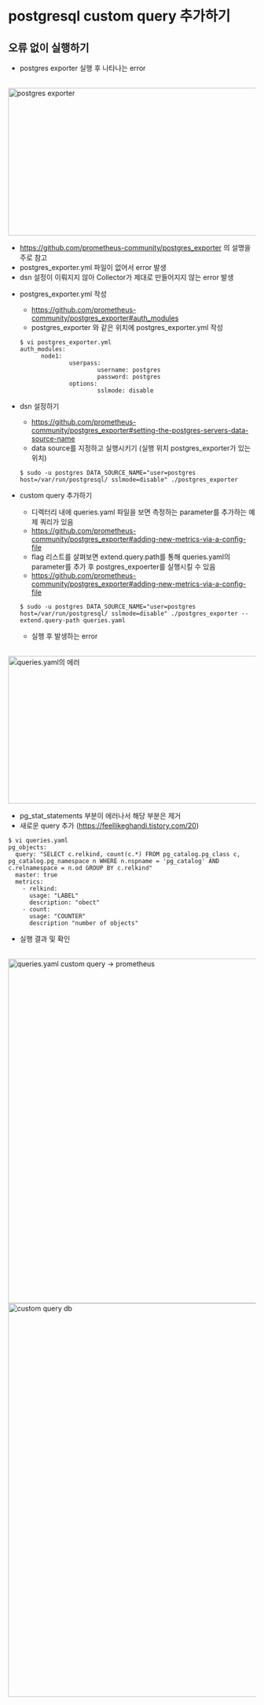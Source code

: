 # postgresql custom query 추가하기

## 오류 없이 실행하기
* postgres exporter 실행 후 나타나는 error
 <br>
<img src="https://github.com/RainingCodes/mysql_performance_schema/blob/main/img/img67.JPG" width="900px" height="300px" alt="postgres exporter"></img><br/>

  - https://github.com/prometheus-community/postgres_exporter 의 설명을 주로 참고
  - postgres_exporter.yml 파일이 없어서 error 발생
  - dsn 설정이 이뤄지지 않아 Collector가 제대로 만들어지지 않는 error 발생

* postgres_exporter.yml 작성
  - https://github.com/prometheus-community/postgres_exporter#auth_modules
  - postgres_exporter 와 같은 위치에 postgres_exporter.yml 작성
  ```
  $ vi postgres_exporter.yml
  auth_modules:
        node1:
                userpass:
                        username: postgres
                        password: postgres
                options:
                        sslmode: disable
  ```
* dsn 설정하기
  - https://github.com/prometheus-community/postgres_exporter#setting-the-postgres-servers-data-source-name
  - data source를 지정하고 실행시키기 (실행 위치 postgres_exporter가 있는 위치) 
  ```
  $ sudo -u postgres DATA_SOURCE_NAME="user=postgres host=/var/run/postgresql/ sslmode=disable" ./postgres_exporter
  ```


* custom query 추가하기
  - 디렉터리 내에 queries.yaml 파일을 보면 측정하는 parameter를 추가하는 예제 쿼리가 있음
  - https://github.com/prometheus-community/postgres_exporter#adding-new-metrics-via-a-config-file
  - flag 리스트를 살펴보면 extend.query.path를 통해 queries.yaml의 parameter를 추가 후 postgres_expoerter를 실행시킬 수 있음
  - https://github.com/prometheus-community/postgres_exporter#adding-new-metrics-via-a-config-file
  ```
  $ sudo -u postgres DATA_SOURCE_NAME="user=postgres host=/var/run/postgresql/ sslmode=disable" ./postgres_exporter --extend.query-path queries.yaml
  ```

  - 실행 후 발생하는 error
   <br>
<img src="https://github.com/RainingCodes/mysql_performance_schema/blob/main/img/img68.JPG" width="900px" height="300px" alt="queries.yaml의 에러"></img><br/>

  - pg_stat_statements 부분이 에러나서 해당 부분은 제거
  - 새로운 query 추가 (https://feellikeghandi.tistory.com/20)
  ```
  $ vi queries.yaml
  pg_objects:
    query: "SELECT c.relkind, count(c.*) FROM pg_catalog.pg_class c, pg_catalog.pg_namespace n WHERE n.nspname = 'pg_catalog' AND c.relnamespace = n.od GROUP BY c.relkind"
    master: true
    metrics:
      - relkind:
        usage: "LABEL"
        description: "obect"
      - count:
        usage: "COUNTER"
        description "number of objects"
  ```
  - 실행 결과 및 확인 
  <br>
<img src="https://github.com/RainingCodes/mysql_performance_schema/blob/main/img/img69.JPG" width="1000px" height="700px" alt="queries.yaml custom query -> prometheus"></img><img src="https://github.com/RainingCodes/mysql_performance_schema/blob/main/img/img70.JPG" width="1000px" height="800px" alt="custom query db"></img><br/>
  